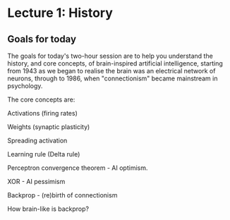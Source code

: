 # Lecture 1: History

## Goals for today

The goals for today's two-hour session are to help you understand the history, and core concepts, of brain-inspired artificial intelligence, starting from 1943 as we began to realise the brain was an electrical network of neurons, through to 1986, when "connectionism" became mainstream in psychology. 

The core concepts are:


Activations (firing rates)

Weights (synaptic plasticity)

Spreading activation

Learning rule (Delta rule)

Perceptron convergence theorem - AI optimism. 

XOR - AI pessimism

Backprop - (re)birth of connectionism

How brain-like is backprop?
